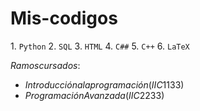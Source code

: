 # Mis-codigos

$1$. ```Python```
$2$. ```SQL```
$3$. ```HTML```
$4$. ```C##```
$5$. ```C++```
$6$. ```LaTeX```


$Ramos cursados:$

- $Introducción a la programación (IIC1133)$
- $Programación Avanzada (IIC2233)$

